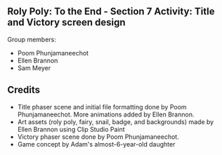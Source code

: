 ## Roly Poly: To the End - Section 7 Activity: Title and Victory screen design
Group members:
- Poom Phunjamaneechot
- Ellen Brannon
- Sam Meyer

## Credits
- Title phaser scene and initial file formatting done by Poom Phunjamaneechot. More animations added by Ellen Brannon.
- Art assets (roly poly, fairy, snail, badge, and backgrounds) made by Ellen Brannon using Clip Studio Paint
- Victory phaser scene done by Poom Phunjamaneechot.
- Game concept by Adam's almost-6-year-old daughter

